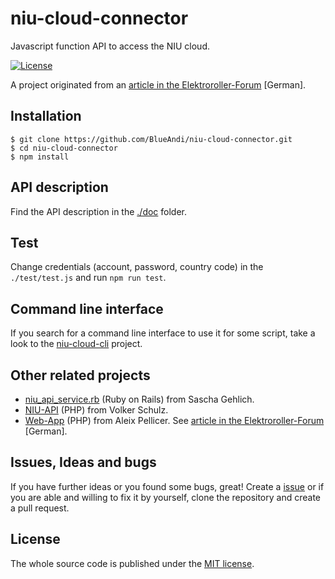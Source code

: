# niu-cloud-connector
Javascript function API to access the NIU cloud.

[![License](https://img.shields.io/badge/license-MIT-blue.svg)](http://choosealicense.com/licenses/mit/)

A project originated from an [article in the Elektroroller-Forum](https://www.elektroroller-forum.de/viewtopic.php?f=63&t=6227) [German].

## Installation

```
$ git clone https://github.com/BlueAndi/niu-cloud-connector.git
$ cd niu-cloud-connector
$ npm install
```

## API description

Find the API description in the [./doc](https://github.com/BlueAndi/niu-cloud-connector/tree/master/doc) folder.

## Test

Change credentials (account, password, country code) in the ```./test/test.js``` and run ```npm run test```.

## Command line interface

If you search for a command line interface to use it for some script, take a look to the [niu-cloud-cli](https://github.com/BlueAndi/niu-cloud-cli) project.

## Other related projects

* [niu_api_service.rb](https://gist.github.com/saschagehlich/36d3584ea3812e59abdb9a2de05b9be0) (Ruby on Rails) from Sascha Gehlich.
* [NIU-API](https://github.com/volkerschulz/NIU-API) (PHP) from Volker Schulz.
* [Web-App](https://github.com/aleixpellicer/niu) (PHP) from Aleix Pellicer. See [article in the Elektroroller-Forum](https://www.elektroroller-forum.de/viewtopic.php?f=63&t=9843) [German].

## Issues, Ideas and bugs

If you have further ideas or you found some bugs, great! Create a [issue](https://github.com/BlueAndi/niu-cloud-connector/issues) or if
you are able and willing to fix it by yourself, clone the repository and create a pull request.

## License
The whole source code is published under the [MIT license](http://choosealicense.com/licenses/mit/).
